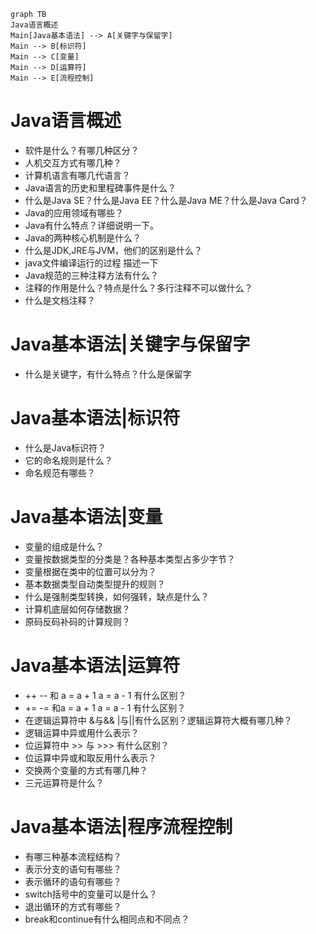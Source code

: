 ```mermaid
graph TB
Java语言概述
Main[Java基本语法] --> A[关键字与保留字]
Main --> B[标识符]
Main --> C[变量]
Main --> D[运算符]
Main --> E[流程控制]
```

# Java语言概述

+ 软件是什么？有哪几种区分？
+ 人机交互方式有哪几种？
+ 计算机语言有哪几代语言？
+ Java语言的历史和里程碑事件是什么？
+ 什么是Java SE？什么是Java EE？什么是Java ME？什么是Java Card？
+ Java的应用领域有哪些？
+ Java有什么特点？详细说明一下。
+ Java的两种核心机制是什么？
+ 什么是JDK,JRE与JVM，他们的区别是什么？
+ java文件编译运行的过程 描述一下
+ Java规范的三种注释方法有什么？
+ 注释的作用是什么？特点是什么？多行注释不可以做什么？
+ 什么是文档注释？

# Java基本语法|关键字与保留字

+ 什么是关键字，有什么特点？什么是保留字

# Java基本语法|标识符

+ 什么是Java标识符？
+ 它的命名规则是什么？
+ 命名规范有哪些？

# Java基本语法|变量

+ 变量的组成是什么？
+ 变量按数据类型的分类是？各种基本类型占多少字节？
+ 变量根据在类中的位置可以分为？
+ 基本数据类型自动类型提升的规则？
+ 什么是强制类型转换，如何强转，缺点是什么？
+ 计算机底层如何存储数据？
+ 原码反码补码的计算规则？

# Java基本语法|运算符

+ ++ -- 和 a = a + 1  a = a - 1 有什么区别？
+ += -= 和a = a + 1 a = a - 1 有什么区别？
+ 在逻辑运算符中 &与&&   |与||有什么区别？逻辑运算符大概有哪几种？
+ 逻辑运算中异或用什么表示？
+ 位运算符中 >> 与 >>> 有什么区别？
+ 位运算中异或和取反用什么表示？
+ 交换两个变量的方式有哪几种？
+ 三元运算符是什么？

# Java基本语法|程序流程控制

+ 有哪三种基本流程结构？
+ 表示分支的语句有哪些？
+ 表示循环的语句有哪些？
+ switch括号中的变量可以是什么？
+ 退出循环的方式有哪些？
+ break和continue有什么相同点和不同点？